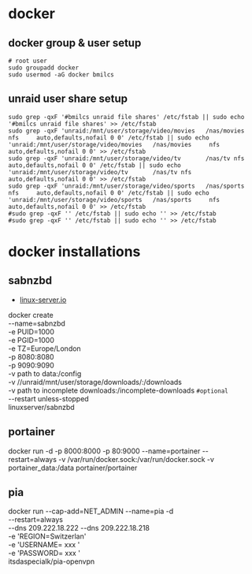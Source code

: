 # docker

## docker group & user setup

	# root user
	sudo groupadd docker
	sudo usermod -aG docker bmilcs

## unraid user share setup
	sudo grep -qxF '#bmilcs unraid file shares' /etc/fstab || sudo echo '#bmilcs unraid file shares' >> /etc/fstab
	sudo grep -qxF 'unraid:/mnt/user/storage/video/movies   /nas/movies     nfs     auto,defaults,nofail 0 0' /etc/fstab || sudo echo 'unraid:/mnt/user/storage/video/movies   /nas/movies     nfs     auto,defaults,nofail 0 0' >> /etc/fstab
	sudo grep -qxF 'unraid:/mnt/user/storage/video/tv       /nas/tv nfs     auto,defaults,nofail 0 0' /etc/fstab || sudo echo 'unraid:/mnt/user/storage/video/tv       /nas/tv nfs     auto,defaults,nofail 0 0' >> /etc/fstab
	sudo grep -qxF 'unraid:/mnt/user/storage/video/sports   /nas/sports     nfs     auto,defaults,nofail 0 0' /etc/fstab || sudo echo 'unraid:/mnt/user/storage/video/sports   /nas/sports     nfs     auto,defaults,nofail 0 0' >> /etc/fstab
	#sudo grep -qxF '' /etc/fstab || sudo echo '' >> /etc/fstab
	#sudo grep -qxF '' /etc/fstab || sudo echo '' >> /etc/fstab




# docker installations

## sabnzbd
- [linux-server.io](https://hub.docker.com/r/linuxserver/sabnzbd/)

docker create \
  --name=sabnzbd \
  -e PUID=1000 \
  -e PGID=1000 \
  -e TZ=Europe/London \
  -p 8080:8080 \
  -p 9090:9090 \
  -v path to data:/config \
  -v //unraid/mnt/user/storage/downloads/:/downloads \
  -v path to incomplete downloads:/incomplete-downloads `#optional` \
  --restart unless-stopped \
  linuxserver/sabnzbd


## portainer  
  docker run -d -p 8000:8000 -p 80:9000 --name=portainer --restart=always -v /var/run/docker.sock:/var/run/docker.sock -v portainer_data:/data portainer/portainer

## pia

docker run --cap-add=NET_ADMIN --name=pia -d \
  --restart=always \
  --dns 209.222.18.222 --dns 209.222.18.218 \
  -e 'REGION=Switzerlan' \
  -e 'USERNAME= xxx ' \
  -e 'PASSWORD= xxx ' \
  itsdaspecialk/pia-openvpn
  
